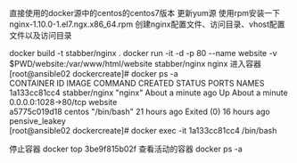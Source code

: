 直接使用的docker源中的centos的centos7版本
更新yum源
使用rpm安装一下nginx-1.10.0-1.el7.ngx.x86_64.rpm
创建nginx配置文件、访问目录、vhost配置文件以及访问目录

docker build -t stabber/nginx .
docker run -it -d -p 80 --name website -v $PWD/website:/var/www/html/website stabber/nginx nginx
进入容器
[root@ansible02 dockercreate]# docker ps -a  
CONTAINER ID        IMAGE               COMMAND             CREATED              STATUS                    PORTS                  NAMES
1a133cc81cc4        stabber/nginx       "nginx"             About a minute ago   Up About a minute         0.0.0.0:1028->80/tcp   website             
a5775c019d18        centos              "/bin/bash"         21 hours ago         Exited (0) 16 hours ago                          pensive_leakey      
[root@ansible02 dockercreate]# docker exec -it 1a133cc81cc4 /bin/bash

停止容器
docker top 3be9f815b02f
查看活动的容器
docker ps -a
